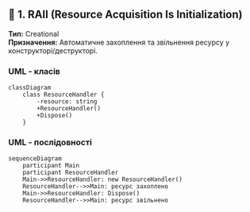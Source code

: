 ## 🔷 1. RAII (Resource Acquisition Is Initialization)
**Тип:** Creational  
**Призначення:** Автоматичне захоплення та звільнення ресурсу у конструкторі/деструкторі.  

### UML - класів
```mermaid
classDiagram
    class ResourceHandler {
        -resource: string
        +ResourceHandler()
        +Dispose()
    }
```

### UML - послідовності
```mermaid
sequenceDiagram
    participant Main
    participant ResourceHandler
    Main->>ResourceHandler: new ResourceHandler()
    ResourceHandler-->>Main: ресурс захоплено
    Main->>ResourceHandler: Dispose()
    ResourceHandler-->>Main: ресурс звільнено
```
